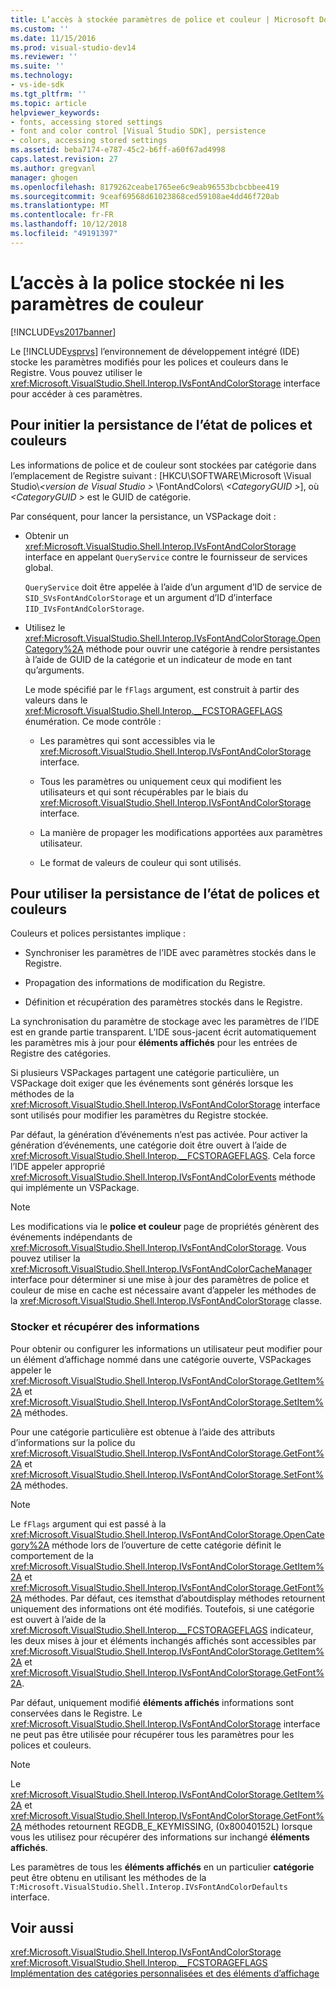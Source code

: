 ```yaml
---
title: L’accès à stockée paramètres de police et couleur | Microsoft Docs
ms.custom: ''
ms.date: 11/15/2016
ms.prod: visual-studio-dev14
ms.reviewer: ''
ms.suite: ''
ms.technology:
- vs-ide-sdk
ms.tgt_pltfrm: ''
ms.topic: article
helpviewer_keywords:
- fonts, accessing stored settings
- font and color control [Visual Studio SDK], persistence
- colors, accessing stored settings
ms.assetid: beba7174-e787-45c2-b6ff-a60f67ad4998
caps.latest.revision: 27
ms.author: gregvanl
manager: ghogen
ms.openlocfilehash: 8179262ceabe1765ee6c9eab96553bcbcbbee419
ms.sourcegitcommit: 9ceaf69568d61023868ced59108ae4dd46f720ab
ms.translationtype: MT
ms.contentlocale: fr-FR
ms.lasthandoff: 10/12/2018
ms.locfileid: "49191397"
---
```

# <a name="accessing-stored-font-and-color-settings"></a>L’accès à la police stockée ni les paramètres de couleur
[!INCLUDE[vs2017banner](../includes/vs2017banner.md)]

Le [!INCLUDE[vsprvs](../includes/vsprvs-md.md)] l’environnement de développement intégré (IDE) stocke les paramètres modifiés pour les polices et couleurs dans le Registre. Vous pouvez utiliser le <xref:Microsoft.VisualStudio.Shell.Interop.IVsFontAndColorStorage> interface pour accéder à ces paramètres.  
  
## <a name="to-initiate-state-persistence-of-fonts-and-colors"></a>Pour initier la persistance de l’état de polices et couleurs  
 Les informations de police et de couleur sont stockées par catégorie dans l’emplacement de Registre suivant : [HKCU\SOFTWARE\Microsoft \Visual Studio\\*\<version de Visual Studio >* \FontAndColors\\  *\<CategoryGUID >*], où  *\<CategoryGUID >* est le GUID de catégorie.  
  
 Par conséquent, pour lancer la persistance, un VSPackage doit :  
  
-   Obtenir un <xref:Microsoft.VisualStudio.Shell.Interop.IVsFontAndColorStorage> interface en appelant `QueryService` contre le fournisseur de services global.  
  
     `QueryService` doit être appelée à l’aide d’un argument d’ID de service de `SID_SVsFontAndColorStorage` et un argument d’ID d’interface `IID_IVsFontAndColorStorage`.  
  
-   Utilisez le <xref:Microsoft.VisualStudio.Shell.Interop.IVsFontAndColorStorage.OpenCategory%2A> méthode pour ouvrir une catégorie à rendre persistantes à l’aide de GUID de la catégorie et un indicateur de mode en tant qu’arguments.  
  
     Le mode spécifié par le `fFlags` argument, est construit à partir des valeurs dans le <xref:Microsoft.VisualStudio.Shell.Interop.__FCSTORAGEFLAGS> énumération. Ce mode contrôle :  
  
    -   Les paramètres qui sont accessibles via le <xref:Microsoft.VisualStudio.Shell.Interop.IVsFontAndColorStorage> interface.  
  
    -   Tous les paramètres ou uniquement ceux qui modifient les utilisateurs et qui sont récupérables par le biais du <xref:Microsoft.VisualStudio.Shell.Interop.IVsFontAndColorStorage> interface.  
  
    -   La manière de propager les modifications apportées aux paramètres utilisateur.  
  
    -   Le format de valeurs de couleur qui sont utilisés.  
  
## <a name="to-use-state-persistence-of-fonts-and-colors"></a>Pour utiliser la persistance de l’état de polices et couleurs  
 Couleurs et polices persistantes implique :  
  
-   Synchroniser les paramètres de l’IDE avec paramètres stockés dans le Registre.  
  
-   Propagation des informations de modification du Registre.  
  
-   Définition et récupération des paramètres stockés dans le Registre.  
  
 La synchronisation du paramètre de stockage avec les paramètres de l’IDE est en grande partie transparent. L’IDE sous-jacent écrit automatiquement les paramètres mis à jour pour **éléments affichés** pour les entrées de Registre des catégories.  
  
 Si plusieurs VSPackages partagent une catégorie particulière, un VSPackage doit exiger que les événements sont générés lorsque les méthodes de la <xref:Microsoft.VisualStudio.Shell.Interop.IVsFontAndColorStorage> interface sont utilisés pour modifier les paramètres du Registre stockée.  
  
 Par défaut, la génération d’événements n’est pas activée. Pour activer la génération d’événements, une catégorie doit être ouvert à l’aide de <xref:Microsoft.VisualStudio.Shell.Interop.__FCSTORAGEFLAGS>. Cela force l’IDE appeler approprié <xref:Microsoft.VisualStudio.Shell.Interop.IVsFontAndColorEvents> méthode qui implémente un VSPackage.  
  
> [!NOTE]
>  Les modifications via le **police et couleur** page de propriétés génèrent des événements indépendants de <xref:Microsoft.VisualStudio.Shell.Interop.IVsFontAndColorStorage>. Vous pouvez utiliser la <xref:Microsoft.VisualStudio.Shell.Interop.IVsFontAndColorCacheManager> interface pour déterminer si une mise à jour des paramètres de police et couleur de mise en cache est nécessaire avant d’appeler les méthodes de la <xref:Microsoft.VisualStudio.Shell.Interop.IVsFontAndColorStorage> classe.  
  
### <a name="storing-and-retrieving-information"></a>Stocker et récupérer des informations  
 Pour obtenir ou configurer les informations un utilisateur peut modifier pour un élément d’affichage nommé dans une catégorie ouverte, VSPackages appeler le <xref:Microsoft.VisualStudio.Shell.Interop.IVsFontAndColorStorage.GetItem%2A> et <xref:Microsoft.VisualStudio.Shell.Interop.IVsFontAndColorStorage.SetItem%2A> méthodes.  
  
 Pour une catégorie particulière est obtenue à l’aide des attributs d’informations sur la police du <xref:Microsoft.VisualStudio.Shell.Interop.IVsFontAndColorStorage.GetFont%2A> et <xref:Microsoft.VisualStudio.Shell.Interop.IVsFontAndColorStorage.SetFont%2A> méthodes.  
  
> [!NOTE]
>  Le `fFlags` argument qui est passé à la <xref:Microsoft.VisualStudio.Shell.Interop.IVsFontAndColorStorage.OpenCategory%2A> méthode lors de l’ouverture de cette catégorie définit le comportement de la <xref:Microsoft.VisualStudio.Shell.Interop.IVsFontAndColorStorage.GetItem%2A> et <xref:Microsoft.VisualStudio.Shell.Interop.IVsFontAndColorStorage.GetFont%2A> méthodes. Par défaut, ces itemsthat d’aboutdisplay méthodes retournent uniquement des informations ont été modifiés. Toutefois, si une catégorie est ouvert à l’aide de la <xref:Microsoft.VisualStudio.Shell.Interop.__FCSTORAGEFLAGS> indicateur, les deux mises à jour et éléments inchangés affichés sont accessibles par <xref:Microsoft.VisualStudio.Shell.Interop.IVsFontAndColorStorage.GetItem%2A> et <xref:Microsoft.VisualStudio.Shell.Interop.IVsFontAndColorStorage.GetFont%2A>.  
  
 Par défaut, uniquement modifié **éléments affichés** informations sont conservées dans le Registre. Le <xref:Microsoft.VisualStudio.Shell.Interop.IVsFontAndColorStorage> interface ne peut pas être utilisée pour récupérer tous les paramètres pour les polices et couleurs.  
  
> [!NOTE]
>  Le <xref:Microsoft.VisualStudio.Shell.Interop.IVsFontAndColorStorage.GetItem%2A> et <xref:Microsoft.VisualStudio.Shell.Interop.IVsFontAndColorStorage.GetFont%2A> méthodes retournent REGDB_E_KEYMISSING, (0x80040152L) lorsque vous les utilisez pour récupérer des informations sur inchangé **éléments affichés**.  
  
 Les paramètres de tous les **éléments affichés** en un particulier **catégorie** peut être obtenu en utilisant les méthodes de la `T:Microsoft.VisualStudio.Shell.Interop.IVsFontAndColorDefaults` interface.  
  
## <a name="see-also"></a>Voir aussi  
 <xref:Microsoft.VisualStudio.Shell.Interop.IVsFontAndColorStorage>   
 <xref:Microsoft.VisualStudio.Shell.Interop.__FCSTORAGEFLAGS>   
 [Implémentation des catégories personnalisées et des éléments d’affichage](../extensibility/implementing-custom-categories-and-display-items.md)

